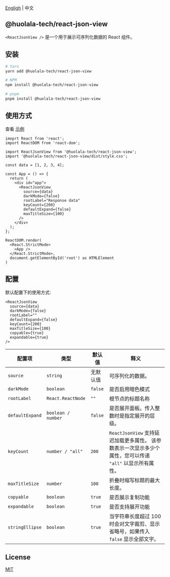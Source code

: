[Engligh](./README.md) | 中文

## @huolala-tech/react-json-view

`<ReactJsonView />` 是一个用于展示可序列化数据的 React 组件。

## 安装

```bash
# Yarn
yarn add @huolala-tech/react-json-view

# NPM
npm install @huolala-tech/react-json-view

# pnpm
pnpm install @huolala-tech/react-json-view
```

## 使用方式

查看 [示例](./examples/)

```tsx
imoprt React from 'react';
import ReactDOM from 'react-dom';

import ReactJsonView from '@huolala-tech/react-json-view';
import '@huolala-tech/react-json-view/dist/style.css';

const data = [1, 2, 3, 4];

const App = () => {
  return (
    <div id="app">
      <ReactJsonView
        source={data}
        darkMode={false}
        rootLabel="Response data"
        keyCount={200}
        defaultExpand={false}
        maxTitleSize={100}
      />
    </div>
  );
};

ReactDOM.render(
  <React.StrictMode>
    <App />
  </React.StrictMode>,
  document.getElementById('root') as HTMLElement
)
```

## 配置

默认配置下的使用方式:

```tsx
<ReactJsonView
  source={data}
  darkMode={false}
  rootLabel=""
  defaultExpand={false}
  keyCount={200}
  maxTitleSize={100}
  copyable={true}
  expandable={true}
/>
```

| 配置项           | 类型               | 默认值        | 释义                    |
| --------------- | ----------------- | ------------- | ---------------------- |
| `source`        | `string`          | 无默认值       | 可序列化的数据。             |
| `darkMode` | `boolean` | `false` | 是否启用暗色模式 |
| `rootLabel`     | `React.ReactNode` | `""`          | 根节点的标题名称          |
| `defaultExpand` | `boolean / number` | `false`       | 是否展开面板。传入整数时是指定展开的层级。 |
| `keyCount`      | `number / "all"`  | `200`         | `ReactJsonView` 支持延迟加载更多属性。 该参数表示一次显示多少个属性，您可以传递 `"all"` 以显示所有属性。 |
| `maxTitleSize`  | `number`          | `100`         | 折叠时缩写标题的最大长度。 |
| `copyable`      | `boolean`          | `true`        | 是否展示复制功能                       |
| `expandable`    | `boolean`          | `true`        | 是否支持展开功能                       |
| `stringEllipse` | `boolean` | `true` | 当字符串长度超过 100 时会对文字裁剪、显示省略号，如果传入 `false` 显示全部文字。 |

## License

[MIT](./LICENSE)
